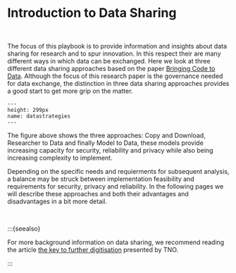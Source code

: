 # Introduction to Data Sharing

</br>

The focus of this playbook is to provide information and insights about data sharing for research and to spur innovation. In this respect their are many different ways in which data can be exchanged. Here we look at three different data sharing approaches based on the paper [Bringing Code to Data](https://pubmed.ncbi.nlm.nih.gov/32540846/). Although the focus of this research paper is the governance needed for data exchange, the distinction in three data sharing approaches provides a good start to get more grip on the matter. 

```{figure} ./_static/img/datastrategies.png
---
height: 299px
name: datastrategies
---
```

The figure above shows the three approaches: Copy and Download, Researcher to Data and finally Model to Data, these models provide increasing capacity for security, reliability and privacy while also being increasing complexity to implement. 

Depending on the specific needs and requierments for subsequent analysis, a balance may be struck between implementation feasibility and requirements for security, privacy and reliability. In the following pages we will describe these approaches and both their advantages and disadvantages in a bit more detail. 

</br>

:::{seealso}

For more background information on data sharing, we recommend reading the article [the key to further digitisation](https://www.tno.nl/en/focus-areas/information-communication-technology/roadmaps/data-sharing/) presented by TNO.

:::

